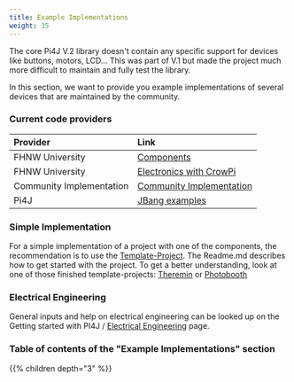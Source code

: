 ```yaml
---
title: Example Implementations
weight: 35
---
```


The core Pi4J V.2 library doesn't contain any specific support for devices like buttons, motors, LCD... This was part of 
V.1 but made the project much more difficult to maintain and fully test the library.

In this section, we want to provide you example implementations of several devices that are maintained by the community.

### Current code providers

| Provider                 | Link                                                          |
|:-------------------------|:--------------------------------------------------------------|
| FHNW University          | [Components](/examples/components)                            |
| FHNW University          | [Electronics with CrowPi](/examples/crowpi)                   |
| Community Implementation | [Community Implementation](/examples/communityimplementation) |
| Pi4J                     | [JBang examples](/examples/jbang)                             |

### Simple Implementation

For a simple implementation of a project with one of the components, the recommendation is to use the [Template-Project](https://github.com/Pi4J/pi4j-template-javafx).
The Readme.md describes how to get started with the project.
To get a better understanding, look at one of those finished template-projects: [Theremin](https://github.com/DieterHolz/RaspPiTheremin) or [Photobooth](https://github.com/DieterHolz/PhotoBooth)

### Electrical Engineering

General inputs and help on electrical engineering can be looked up on the Getting started with PI4J / [Electrical Engineering](/getting-started/electricalengeneering/) page.

### Table of contents of the "Example Implementations" section

{{% children depth="3" %}}
